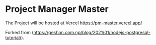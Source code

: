 # Project Manager Master

The Project will be hosted at Vercel https://pm-master.vercel.app/

Forked from (https://geshan.com.np/blog/2021/01/nodejs-postgresql-tutorial/).
